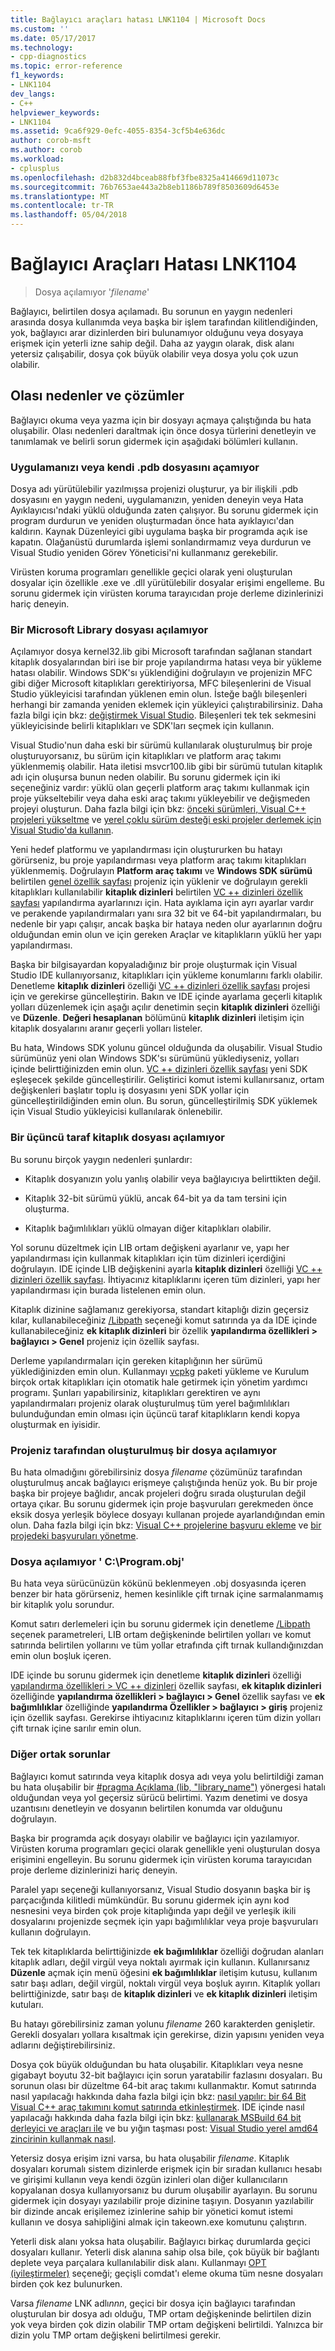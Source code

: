 ```yaml
---
title: Bağlayıcı araçları hatası LNK1104 | Microsoft Docs
ms.custom: ''
ms.date: 05/17/2017
ms.technology:
- cpp-diagnostics
ms.topic: error-reference
f1_keywords:
- LNK1104
dev_langs:
- C++
helpviewer_keywords:
- LNK1104
ms.assetid: 9ca6f929-0efc-4055-8354-3cf5b4e636dc
author: corob-msft
ms.author: corob
ms.workload:
- cplusplus
ms.openlocfilehash: d2b832d4bceab88fbf3fbe8325a414669d11073c
ms.sourcegitcommit: 76b7653ae443a2b8eb1186b789f8503609d6453e
ms.translationtype: MT
ms.contentlocale: tr-TR
ms.lasthandoff: 05/04/2018
---
```

# <a name="linker-tools-error-lnk1104"></a>Bağlayıcı Araçları Hatası LNK1104

> Dosya açılamıyor '*filename*'

Bağlayıcı, belirtilen dosya açılamadı. Bu sorunun en yaygın nedenleri arasında dosya kullanımda veya başka bir işlem tarafından kilitlendiğinden, yok, bağlayıcı arar dizinlerden biri bulunamıyor olduğunu veya dosyaya erişmek için yeterli izne sahip değil. Daha az yaygın olarak, disk alanı yetersiz çalışabilir, dosya çok büyük olabilir veya dosya yolu çok uzun olabilir.

## <a name="possible-causes-and-solutions"></a>Olası nedenler ve çözümler

Bağlayıcı okuma veya yazma için bir dosyayı açmaya çalıştığında bu hata oluşabilir. Olası nedenleri daraltmak için önce dosya türlerini denetleyin ve tanımlamak ve belirli sorun gidermek için aşağıdaki bölümleri kullanın.

### <a name="cannot-open-your-app-or-its-pdb-file"></a>Uygulamanızı veya kendi .pdb dosyasını açamıyor

Dosya adı yürütülebilir yazılmışsa projenizi oluşturur, ya bir ilişkili .pdb dosyasını en yaygın nedeni, uygulamanızın, yeniden deneyin veya Hata Ayıklayıcısı'ndaki yüklü olduğunda zaten çalışıyor. Bu sorunu gidermek için program durdurun ve yeniden oluşturmadan önce hata ayıklayıcı'dan kaldırın. Kaynak Düzenleyici gibi uygulama başka bir programda açık ise kapatın. Olağanüstü durumlarda işlemi sonlandırmamız veya durdurun ve Visual Studio yeniden Görev Yöneticisi'ni kullanmanız gerekebilir.

Virüsten koruma programları genellikle geçici olarak yeni oluşturulan dosyalar için özellikle .exe ve .dll yürütülebilir dosyalar erişimi engelleme. Bu sorunu gidermek için virüsten koruma tarayıcıdan proje derleme dizinlerinizi hariç deneyin.

### <a name="cannot-open-a-microsoft-library-file"></a>Bir Microsoft Library dosyası açılamıyor

Açılamıyor dosya kernel32.lib gibi Microsoft tarafından sağlanan standart kitaplık dosyalarından biri ise bir proje yapılandırma hatası veya bir yükleme hatası olabilir. Windows SDK'sı yüklendiğini doğrulayın ve projenizin MFC gibi diğer Microsoft kitaplıkları gerektiriyorsa, MFC bileşenlerini de Visual Studio yükleyicisi tarafından yüklenen emin olun. İsteğe bağlı bileşenleri herhangi bir zamanda yeniden eklemek için yükleyici çalıştırabilirsiniz. Daha fazla bilgi için bkz: [değiştirmek Visual Studio](/visualstudio/install/modify-visual-studio). Bileşenleri tek tek sekmesini yükleyicisinde belirli kitaplıkları ve SDK'ları seçmek için kullanın.

Visual Studio'nun daha eski bir sürümü kullanılarak oluşturulmuş bir proje oluşturuyorsanız, bu sürüm için kitaplıkları ve platform araç takımı yüklenmemiş olabilir. Hata iletisi msvcr100.lib gibi bir sürümü tutulan kitaplık adı için oluşursa bunun neden olabilir. Bu sorunu gidermek için iki seçeneğiniz vardır: yüklü olan geçerli platform araç takımı kullanmak için proje yükseltebilir veya daha eski araç takımı yükleyebilir ve değişmeden projeyi oluşturun. Daha fazla bilgi için bkz: [önceki sürümleri, Visual C++ projeleri yükseltme](../../porting/upgrading-projects-from-earlier-versions-of-visual-cpp.md) ve [yerel çoklu sürüm desteği eski projeler derlemek için Visual Studio'da kullanın](../../porting/use-native-multi-targeting.md).

Yeni hedef platformu ve yapılandırması için oluştururken bu hatayı görürseniz, bu proje yapılandırması veya platform araç takımı kitaplıkları yüklenmemiş. Doğrulayın **Platform araç takımı** ve **Windows SDK sürümü** belirtilen [genel özellik sayfası](../../ide/general-property-page-project.md) projeniz için yüklenir ve doğrulayın gerekli kitaplıkları kullanılabilir **kitaplık dizinleri** belirtilen [VC ++ dizinleri özellik sayfası](../../ide/vcpp-directories-property-page.md) yapılandırma ayarlarınızı için. Hata ayıklama için ayrı ayarlar vardır ve perakende yapılandırmaları yanı sıra 32 bit ve 64-bit yapılandırmaları, bu nedenle bir yapı çalışır, ancak başka bir hataya neden olur ayarlarının doğru olduğundan emin olun ve için gereken Araçlar ve kitaplıkların yüklü her yapı yapılandırması.

Başka bir bilgisayardan kopyaladığınız bir proje oluşturmak için Visual Studio IDE kullanıyorsanız, kitaplıkları için yükleme konumlarını farklı olabilir. Denetleme **kitaplık dizinleri** özelliği [VC ++ dizinleri özellik sayfası](../../ide/vcpp-directories-property-page.md) projesi için ve gerekirse güncelleştirin. Bakın ve IDE içinde ayarlama geçerli kitaplık yolları düzenlemek için aşağı açılır denetimin seçin **kitaplık dizinleri** özelliği ve **Düzenle**. **Değeri hesaplanan** bölümünü **kitaplık dizinleri** iletişim için kitaplık dosyalarını aranır geçerli yolları listeler.

Bu hata, Windows SDK yolunu güncel olduğunda da oluşabilir. Visual Studio sürümünüz yeni olan Windows SDK'sı sürümünü yüklediyseniz, yolları içinde belirttiğinizden emin olun. [VC ++ dizinleri özellik sayfası](../../ide/vcpp-directories-property-page.md) yeni SDK eşleşecek şekilde güncelleştirilir. Geliştirici komut istemi kullanırsanız, ortam değişkenleri başlatır toplu iş dosyasını yeni SDK yollar için güncelleştirildiğinden emin olun. Bu sorun, güncelleştirilmiş SDK yüklemek için Visual Studio yükleyicisi kullanılarak önlenebilir.

### <a name="cannot-open-a-third-party-library-file"></a>Bir üçüncü taraf kitaplık dosyası açılamıyor

Bu sorunu birçok yaygın nedenleri şunlardır:

- Kitaplık dosyanızın yolu yanlış olabilir veya bağlayıcıya belirttikten değil.

- Kitaplık 32-bit sürümü yüklü, ancak 64-bit ya da tam tersini için oluşturma.

- Kitaplık bağımlılıkları yüklü olmayan diğer kitaplıkları olabilir.

Yol sorunu düzeltmek için LIB ortam değişkeni ayarlanır ve, yapı her yapılandırması için kullanmak kitaplıkları için tüm dizinleri içerdiğini doğrulayın. IDE içinde LIB değişkenini ayarla **kitaplık dizinleri** özelliği [VC ++ dizinleri özellik sayfası](../../ide/vcpp-directories-property-page.md). İhtiyacınız kitaplıklarını içeren tüm dizinleri, yapı her yapılandırması için burada listelenen emin olun.

Kitaplık dizinine sağlamanız gerekiyorsa, standart kitaplığı dizin geçersiz kılar, kullanabileceğiniz [/Libpath](../../build/reference/libpath-additional-libpath.md) seçeneği komut satırında ya da IDE içinde kullanabileceğiniz **ek kitaplık dizinleri** bir özellik **yapılandırma özellikleri > bağlayıcı > Genel** projeniz için özellik sayfası.

Derleme yapılandırmaları için gereken kitaplığının her sürümü yüklediğinizden emin olun. Kullanmayı [vcpkg](../../vcpkg.md) paketi yükleme ve Kurulum birçok ortak kitaplıkları için otomatik hale getirmek için yönetim yardımcı programı. Şunları yapabilirsiniz, kitaplıkları gerektiren ve aynı yapılandırmaları projeniz olarak oluşturulmuş tüm yerel bağımlılıkları bulunduğundan emin olması için üçüncü taraf kitaplıkların kendi kopya oluşturmak en iyisidir.

### <a name="cannot-open-a-file-built-by-your-project"></a>Projeniz tarafından oluşturulmuş bir dosya açılamıyor

Bu hata olmadığını görebilirsiniz dosya *filename* çözümünüz tarafından oluşturulmuş ancak bağlayıcı erişmeye çalıştığında henüz yok. Bu bir proje başka bir projeye bağlıdır, ancak projeleri doğru sırada oluşturulan değil ortaya çıkar. Bu sorunu gidermek için proje başvuruları gerekmeden önce eksik dosya yerleşik böylece dosyayı kullanan projede ayarlandığından emin olun. Daha fazla bilgi için bkz: [Visual C++ projelerine başvuru ekleme](../../ide/adding-references-in-visual-cpp-projects.md) ve [bir projedeki başvuruları yönetme](/visualstudio/ide/managing-references-in-a-project).

### <a name="cannot-open-file-cprogramobj"></a>Dosya açılamıyor ' C:\\Program.obj'

Bu hata veya sürücünüzün kökünü beklenmeyen .obj dosyasında içeren benzer bir hata görürseniz, hemen kesinlikle çift tırnak içine sarmalanmamış bir kitaplık yolu sorundur.

Komut satırı derlemeleri için bu sorunu gidermek için denetleme [/Libpath](../../build/reference/libpath-additional-libpath.md) seçenek parametreleri, LIB ortam değişkeninde belirtilen yolları ve komut satırında belirtilen yollarını ve tüm yollar etrafında çift tırnak kullandığınızdan emin olun boşluk içeren.

IDE içinde bu sorunu gidermek için denetleme **kitaplık dizinleri** özelliği [yapılandırma özellikleri > VC ++ dizinleri](../../ide/vcpp-directories-property-page.md) özellik sayfası, **ek kitaplık dizinleri** özelliğinde **yapılandırma özellikleri > bağlayıcı > Genel** özellik sayfası ve **ek bağımlılıklar** özelliğinde **yapılandırma Özellikler > bağlayıcı > giriş** projeniz için özellik sayfası. Gerekirse ihtiyacınız kitaplıklarını içeren tüm dizin yolları çift tırnak içine sarılır emin olun.

### <a name="other-common-issues"></a>Diğer ortak sorunlar

Bağlayıcı komut satırında veya kitaplık dosya adı veya yolu belirtildiği zaman bu hata oluşabilir bir [#pragma Açıklama (lib, "library_name")](../../preprocessor/comment-c-cpp.md) yönergesi hatalı olduğundan veya yol geçersiz sürücü belirtimi. Yazım denetimi ve dosya uzantısını denetleyin ve dosyanın belirtilen konumda var olduğunu doğrulayın.

Başka bir programda açık dosyayı olabilir ve bağlayıcı için yazılamıyor. Virüsten koruma programları geçici olarak genellikle yeni oluşturulan dosya erişimini engelleyin. Bu sorunu gidermek için virüsten koruma tarayıcıdan proje derleme dizinlerinizi hariç deneyin.

Paralel yapı seçeneği kullanıyorsanız, Visual Studio dosyanın başka bir iş parçacığında kilitledi mümkündür. Bu sorunu gidermek için aynı kod nesnesini veya birden çok proje kitaplığında yapı değil ve yerleşik ikili dosyalarını projenizde seçmek için yapı bağımlılıklar veya proje başvuruları kullanın doğrulayın.

Tek tek kitaplıklarda belirttiğinizde **ek bağımlılıklar** özelliği doğrudan alanları kitaplık adları, değil virgül veya noktalı ayırmak için kullanın. Kullanırsanız **Düzenle** açmak için menü öğesini **ek bağımlılıklar** iletişim kutusu, kullanım satır başı adları, değil virgül, noktalı virgül veya boşluk ayırın. Kitaplık yolları belirttiğinizde, satır başı de **kitaplık dizinleri** ve **ek kitaplık dizinleri** iletişim kutuları.

Bu hatayı görebilirsiniz zaman yolunu *filename* 260 karakterden genişletir. Gerekli dosyaları yollara kısaltmak için gerekirse, dizin yapısını yeniden veya adlarını değiştirebilirsiniz.

Dosya çok büyük olduğundan bu hata oluşabilir. Kitaplıkları veya nesne gigabayt boyutu 32-bit bağlayıcı için sorun yaratabilir fazlasını dosyaları. Bu sorunun olası bir düzeltme 64-bit araç takımı kullanmaktır. Komut satırında nasıl yapılacağı hakkında daha fazla bilgi için bkz: [nasıl yapılır: bir 64 Bit Visual C++ araç takımını komut satırında etkinleştirmek](../../build/how-to-enable-a-64-bit-visual-cpp-toolset-on-the-command-line.md). IDE içinde nasıl yapılacağı hakkında daha fazla bilgi için bkz: [kullanarak MSBuild 64 bit derleyici ve araçları ile](../../build/walkthrough-using-msbuild-to-create-a-visual-cpp-project.md#using-msbuild-to-build-your-project) ve bu yığın taşması post: [Visual Studio yerel amd64 zincirinin kullanmak nasıl](http://stackoverflow.com/questions/19820718/how-to-make-visual-studio-use-the-native-amd64-toolchain/23793055).

Yetersiz dosya erişim izni varsa, bu hata oluşabilir *filename*. Kitaplık dosyaları korumalı sistem dizinlerde erişmek için bir sıradan kullanıcı hesabı ve girişimi kullanın veya kendi özgün izinleri olan diğer kullanıcıların kopyalanan dosya kullanıyorsanız bu durum oluşabilir ayarlayın. Bu sorunu gidermek için dosyayı yazılabilir proje dizinine taşıyın. Dosyanın yazılabilir bir dizinde ancak erişilemez izinlerine sahip bir yönetici komut istemi kullanın ve dosya sahipliğini almak için takeown.exe komutunu çalıştırın.

Yeterli disk alanı yoksa hata oluşabilir. Bağlayıcı birkaç durumlarda geçici dosyaları kullanır. Yeterli disk alanına sahip olsa bile, çok büyük bir bağlantı deplete veya parçalara kullanılabilir disk alanı. Kullanmayı [OPT (iyileştirmeler)](../../build/reference/opt-optimizations.md) seçeneği; geçişli comdat'ı eleme okuma tüm nesne dosyaları birden çok kez bulunurken.

Varsa *filename* LNK adlı*nnn*, geçici bir dosya için bağlayıcı tarafından oluşturulan bir dosya adı olduğu, TMP ortam değişkeninde belirtilen dizin yok veya birden çok dizin olabilir TMP ortam değişkeni belirtildi. Yalnızca bir dizin yolu TMP ortam değişkeni belirtilmesi gerekir.
